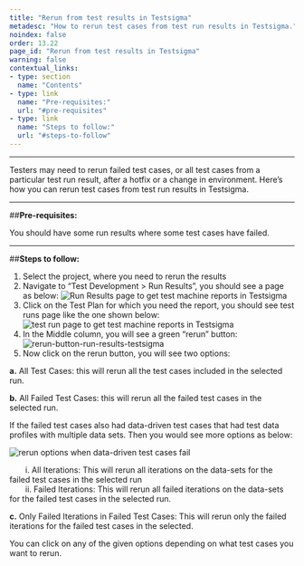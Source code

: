 ```yaml
---
title: "Rerun from test results in Testsigma"
metadesc: "How to rerun test cases from test run results in Testsigma."
noindex: false
order: 13.22
page_id: "Rerun from test results in Testsigma"
warning: false
contextual_links:
- type: section
  name: "Contents"
- type: link
  name: "Pre-requisites:"
  url: "#pre-requisites"
- type: link
  name: "Steps to follow:"
  url: "#steps-to-follow"
---
```


---

Testers may need to rerun failed test cases, or all test cases from a particular test run result, after a hotfix or a change in environment. Here’s how you can rerun test cases from test run results in Testsigma.

---
##**Pre-requisites:**

You should have some run results where some test cases have failed.

---
##**Steps to follow:**

1. Select the project, where you need to rerun the results
2. Navigate to “Test Development > Run Results”, you should see a page as below:
   ![Run Results page to get test machine reports in Testsigma](https://s3.amazonaws.com/static-docs.testsigma.com/new_images/reports/runs/rerun/run-results-page-to-get-test-machine-reports-testsigma.png)
3. Click on the Test Plan for which you need the report, you should see test runs page like the one shown below:
   ![test run page to get test machine reports in Testsigma](https://docs.testsigma.com/images/rerun/test-run-page-to-get-test-machine-reports-rerun-testsigma.png)
4. In the Middle column, you will see a green “rerun” button:
   ![rerun-button-run-results-testsigma](https://docs.testsigma.com/images/rerun/rerun-button-run-results-testsigma.png)
5. Now click on the rerun button, you will see two options: 

  **a.** All Test Cases: this will rerun  all the test cases included in the selected run.

  **b.** All Failed Test Cases: this will rerun all the failed test cases  in the selected run.

  If the failed test cases also had data-driven test cases that had test data profiles with multiple data sets. Then you would see  more options as below:

![rerun options when data-driven test cases fail](https://s3.amazonaws.com/static-docs.testsigma.com/new_images/reports/runs/rerun/rerun-options-when-data-driven-test-cases-fail.png)

&emsp;&emsp;i. All Iterations: This will rerun all iterations on the data-sets for the failed test cases in the selected run<br>
&emsp;&emsp;ii. Failed Iterations: This will rerun all failed iterations on the data-sets for the failed test cases in the selected run.<br>

 **c.** Only Failed Iterations in Failed Test Cases: This will rerun only the failed iterations for the failed test cases in the selected.<br>



 You can click on any of the given options depending on what test cases you want to rerun.
   
